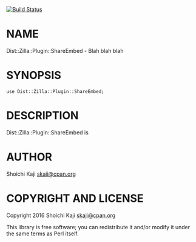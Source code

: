 [![Build Status](https://travis-ci.org/skaji/Dist-Zilla-Plugin-ShareEmbed.svg?branch=master)](https://travis-ci.org/skaji/Dist-Zilla-Plugin-ShareEmbed)

# NAME

Dist::Zilla::Plugin::ShareEmbed - Blah blah blah

# SYNOPSIS

    use Dist::Zilla::Plugin::ShareEmbed;

# DESCRIPTION

Dist::Zilla::Plugin::ShareEmbed is

# AUTHOR

Shoichi Kaji <skaji@cpan.org>

# COPYRIGHT AND LICENSE

Copyright 2016 Shoichi Kaji <skaji@cpan.org>

This library is free software; you can redistribute it and/or modify
it under the same terms as Perl itself.
